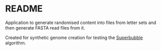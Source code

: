 # README #

Application to generate randomised content into files from letter sets and then generate FASTA read files from it.

Created for synthetic genome creation for testing the [Superbubble](https://github.com/Ritu-Kundu/Superbubbles) algorithm.